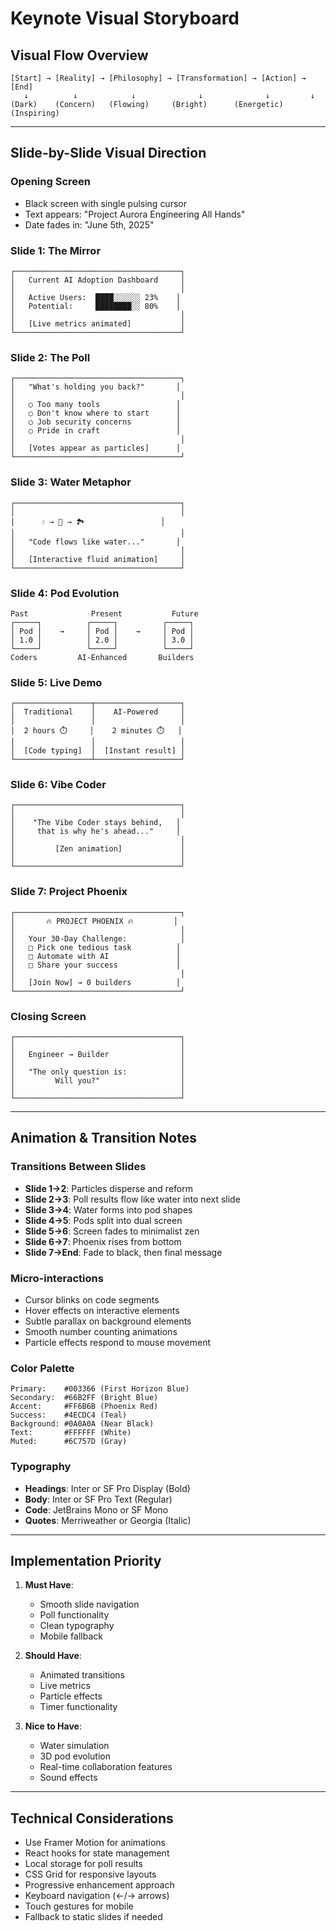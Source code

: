 # Keynote Visual Storyboard

## Visual Flow Overview

```
[Start] → [Reality] → [Philosophy] → [Transformation] → [Action] → [End]
   ↓          ↓            ↓              ↓              ↓         ↓
(Dark)    (Concern)   (Flowing)     (Bright)      (Energetic)  (Inspiring)
```

---

## Slide-by-Slide Visual Direction

### **Opening Screen** 
- Black screen with single pulsing cursor
- Text appears: "Project Aurora Engineering All Hands"
- Date fades in: "June 5th, 2025"

### **Slide 1: The Mirror**
```
┌─────────────────────────────────────┐
│   Current AI Adoption Dashboard     │
│                                     │
│   Active Users:  ████░░░░░░ 23%    │
│   Potential:     ████████░░ 80%    │
│                                     │
│   [Live metrics animated]           │
└─────────────────────────────────────┘
```

### **Slide 2: The Poll**
```
┌─────────────────────────────────────┐
│   "What's holding you back?"       │
│                                     │
│   ○ Too many tools                 │
│   ○ Don't know where to start      │
│   ○ Job security concerns          │
│   ○ Pride in craft                 │
│                                     │
│   [Votes appear as particles]      │
└─────────────────────────────────────┘
```

### **Slide 3: Water Metaphor**
```
┌─────────────────────────────────────┐
│                                     │
│      💧 → 🌊 → 🏞️                 │
│                                     │
│   "Code flows like water..."       │
│                                     │
│   [Interactive fluid animation]     │
└─────────────────────────────────────┘
```

### **Slide 4: Pod Evolution**
```
Past              Present           Future
┌─────┐          ┌─────┐          ┌─────┐
│ Pod │    →     │ Pod │    →     │ Pod │
│ 1.0 │          │ 2.0 │          │ 3.0 │
└─────┘          └─────┘          └─────┘
Coders         AI-Enhanced       Builders
```

### **Slide 5: Live Demo**
```
┌─────────────────┬───────────────────┐
│  Traditional    │    AI-Powered     │
│                 │                   │
│  2 hours ⏱️     │    2 minutes ⏱️   │
│                 │                   │
│  [Code typing]  │  [Instant result] │
└─────────────────┴───────────────────┘
```

### **Slide 6: Vibe Coder**
```
┌─────────────────────────────────────┐
│                                     │
│    "The Vibe Coder stays behind,   │
│     that is why he's ahead..."     │
│                                     │
│         [Zen animation]             │
│                                     │
└─────────────────────────────────────┘
```

### **Slide 7: Project Phoenix**
```
┌─────────────────────────────────────┐
│       🔥 PROJECT PHOENIX 🔥         │
│                                     │
│   Your 30-Day Challenge:            │
│   □ Pick one tedious task          │
│   □ Automate with AI               │
│   □ Share your success             │
│                                     │
│   [Join Now] → 0 builders          │
└─────────────────────────────────────┘
```

### **Closing Screen**
```
┌─────────────────────────────────────┐
│                                     │
│   Engineer → Builder                │
│                                     │
│   "The only question is:            │
│         Will you?"                  │
│                                     │
└─────────────────────────────────────┘
```

---

## Animation & Transition Notes

### Transitions Between Slides
- **Slide 1→2**: Particles disperse and reform
- **Slide 2→3**: Poll results flow like water into next slide
- **Slide 3→4**: Water forms into pod shapes
- **Slide 4→5**: Pods split into dual screen
- **Slide 5→6**: Screen fades to minimalist zen
- **Slide 6→7**: Phoenix rises from bottom
- **Slide 7→End**: Fade to black, then final message

### Micro-interactions
- Cursor blinks on code segments
- Hover effects on interactive elements
- Subtle parallax on background elements
- Smooth number counting animations
- Particle effects respond to mouse movement

### Color Palette
```
Primary:    #003366 (First Horizon Blue)
Secondary:  #66B2FF (Bright Blue)
Accent:     #FF6B6B (Phoenix Red)
Success:    #4ECDC4 (Teal)
Background: #0A0A0A (Near Black)
Text:       #FFFFFF (White)
Muted:      #6C757D (Gray)
```

### Typography
- **Headings**: Inter or SF Pro Display (Bold)
- **Body**: Inter or SF Pro Text (Regular)
- **Code**: JetBrains Mono or SF Mono
- **Quotes**: Merriweather or Georgia (Italic)

---

## Implementation Priority

1. **Must Have**:
   - Smooth slide navigation
   - Poll functionality
   - Clean typography
   - Mobile fallback

2. **Should Have**:
   - Animated transitions
   - Live metrics
   - Particle effects
   - Timer functionality

3. **Nice to Have**:
   - Water simulation
   - 3D pod evolution
   - Real-time collaboration features
   - Sound effects

---

## Technical Considerations

- Use Framer Motion for animations
- React hooks for state management
- Local storage for poll results
- CSS Grid for responsive layouts
- Progressive enhancement approach
- Keyboard navigation (←/→ arrows)
- Touch gestures for mobile
- Fallback to static slides if needed